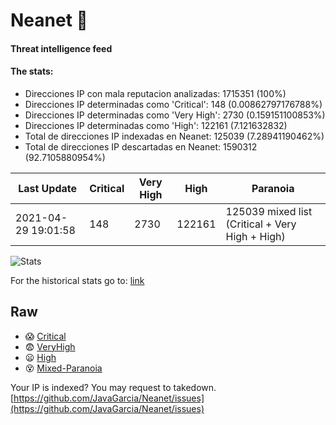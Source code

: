 # Neanet :hocho:
#### Threat intelligence feed
#### The stats:

- Direcciones IP con mala reputacion analizadas: 1715351 (100%)
- Direcciones IP determinadas como 'Critical':  148 (0.00862797176788%)
- Direcciones IP determinadas como 'Very High':  2730 (0.159151100853%)
- Direcciones IP determinadas como 'High':  122161 (7.121632832)
- Total de direcciones IP indexadas en Neanet:  125039 (7.28941190462%)
- Total de direcciones IP descartadas en Neanet:  1590312 (92.7105880954%)

| Last Update | Critical | Very High | High | Paranoia |
| --- | --- | --- | --- | --- |
| 2021-04-29 19:01:58 | 148 | 2730 | 122161 | 125039 mixed list (Critical + Very High + High)|

![Stats](https://docs.google.com/spreadsheets/d/e/2PACX-1vSnaNMIXVabIpDJjufMlzH7poXnshF3mgd8Is1g9ytUEzVsP5my4Trn8f-xkoLLQ38xpL3HtmUexLo6/pubchart?oid=501124687&format=image)

For the historical stats go to: [link](/stats.csv)
## Raw
- :scream: [Critical](https://raw.githubusercontent.com/JavaGarcia/Neanet/master/blacklists/neanet_critical.txt)
- :fearful: [VeryHigh](https://raw.githubusercontent.com/JavaGarcia/Neanet/master/blacklists/neanet_veryHigh.txtt)
- :frowning: [High](https://raw.githubusercontent.com/JavaGarcia/Neanet/master/blacklists/neanet_high.txt)
- :dizzy_face: [Mixed-Paranoia](https://raw.githubusercontent.com/JavaGarcia/Neanet/master/blacklists/neanet_all.txt)


Your IP is indexed? You may request to takedown. [https://github.com/JavaGarcia/Neanet/issues](https://github.com/JavaGarcia/Neanet/issues)

























































































































































































































































































































































































































































































































































































































































































































































































































































































































































































































































































































































































































































































































































































































































































































































































































































































































































































































































































































































































































































































































































































































































































































































































































































































































































































































































































































































































































































































































































































































































































































































































































































































































































































































































































































































































































































































































































































































































































































































































































































































































































































































































































































































































































































































































































































































































































































































































































































































































































































































































































































































































































































































































































































































































































































































































































































































































































































































































































































































































































































































































































































